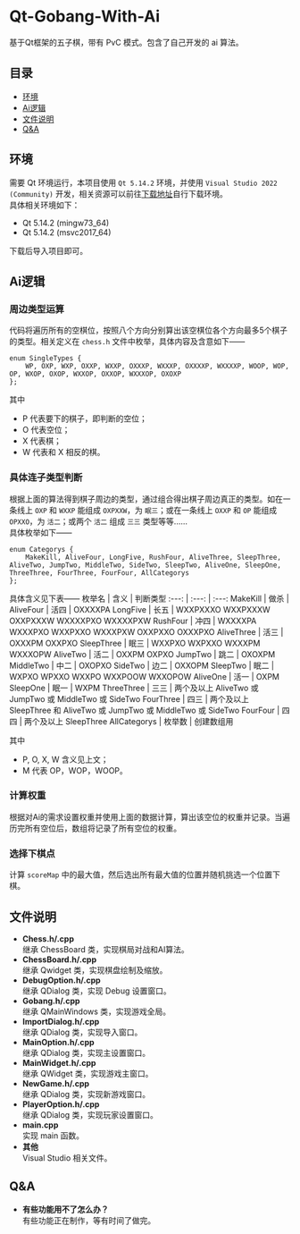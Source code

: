 # Qt-Gobang-With-Ai  
基于Qt框架的五子棋，带有 PvC 模式。包含了自己开发的 ai 算法。  
## 目录  
* [环境](https://github.com/AwwwCat/Qt-Gobang-With-Ai#%E7%8E%AF%E5%A2%83)  
* [Ai逻辑](https://github.com/AwwwCat/Qt-Gobang-With-Ai#ai%E9%80%BB%E8%BE%91)  
* [文件说明](https://github.com/AwwwCat/Qt-Gobang-With-Ai#ai%E9%80%BB%E8%BE%91)  
* [Q&A](https://github.com/AwwwCat/Qt-Gobang-With-Ai#qa)  
## 环境  
需要 Qt 环境运行，本项目使用 `Qt 5.14.2` 环境，并使用 `Visual Studio 2022 (Community)` 开发，相关资源可以前往[下载地址](https://download.qt.io/archive/qt/5.14/5.14.2/ "Qt 5.14.2 下载")自行下载环境。  
具体相关环境如下：  
* Qt 5.14.2 (mingw73_64)  
* Qt 5.14.2 (msvc2017_64)
  
下载后导入项目即可。  
## Ai逻辑  
### 周边类型运算
代码将遍历所有的空棋位，按照八个方向分别算出该空棋位各个方向最多5个棋子的类型。相关定义在 `chess.h` 文件中枚举，具体内容及含意如下——  
```
enum SingleTypes {
    WP, OXP, WXP, OXXP, WXXP, OXXXP, WXXXP, OXXXXP, WXXXXP, WOOP, WOP, OP, WXOP, OXOP, WXXOP, OXXOP, WXXXOP, OXOXP
};
```
其中  
* P 代表要下的棋子，即判断的空位；  
* O 代表空位；  
* X 代表棋；  
* W 代表和 X 相反的棋。  
### 具体连子类型判断
根据上面的算法得到棋子周边的类型，通过组合得出棋子周边真正的类型。如在一条线上 `OXP` 和 `WXXP` 能组成 `OXPXXW`，为 `眠三`；或在一条线上 `OXXP` 和 `OP` 能组成 `OPXXO`，为 `活二`；或两个 `活二` 组成 `三三` 类型等等......  
具体枚举如下——
```
enum Categorys {
    MakeKill, AliveFour, LongFive, RushFour, AliveThree, SleepThree, AliveTwo, JumpTwo, MiddleTwo, SideTwo, SleepTwo, AliveOne, SleepOne, ThreeThree, FourThree, FourFour, AllCategorys
};
```
具体含义见下表——
枚举名 | 含义 | 判断类型 
:---: | :---: | :---:
MakeKill | 做杀 | 
AliveFour | 活四 | OXXXXPA
LongFive | 长五 | WXXPXXXO WXXPXXXW OXXPXXXW WXXXXPXO WXXXXPXW
RushFour | 冲四 | WXXXXPA WXXXPXO WXXPXXO WXXXPXW OXXPXXO OXXXPXO
AliveThree | 活三 | OXXXPM OXXPXO
SleepThree | 眠三 | WXXPXO WXPXXO WXXXPM WXXXOPW
AliveTwo | 活二 | OXXPM OXPXO
JumpTwo | 跳二 | OXOXPM
MiddleTwo | 中二 | OXOPXO
SideTwo | 边二 | OXXOPM
SleepTwo | 眠二 | WXPXO WPXXO WXXPO WXXPOOW WXXOPOW
AliveOne | 活一 | OXPM
SleepOne | 眠一 | WXPM
ThreeThree | 三三 | 两个及以上 AliveTwo 或 JumpTwo 或 MiddleTwo 或 SideTwo
FourThree | 四三 | 两个及以上 SleepThree 和 AliveTwo 或 JumpTwo 或 MiddleTwo 或 SideTwo
FourFour | 四四 | 两个及以上 SleepThree
AllCategorys | 枚举数 | 创建数组用

其中    
* P, O, X, W 含义见上文；
* M 代表 OP，WOP，WOOP。 
### 计算权重
根据对Ai的需求设置权重并使用上面的数据计算，算出该空位的权重并记录。当遍历完所有空位后，数组将记录了所有空位的权重。  
### 选择下棋点
计算 `scoreMap` 中的最大值，然后选出所有最大值的位置并随机挑选一个位置下棋。  
## 文件说明  
* **Chess.h/.cpp**  
继承 ChessBoard 类，实现棋局对战和AI算法。  
* **ChessBoard.h/.cpp**  
继承 Qwidget 类，实现棋盘绘制及缩放。
* **DebugOption.h/.cpp**  
继承 QDialog 类，实现 Debug 设置窗口。
* **Gobang.h/.cpp**  
继承 QMainWindows 类，实现游戏全局。
* **ImportDialog.h/.cpp**  
继承 QDialog 类，实现导入窗口。
* **MainOption.h/.cpp**  
继承 QDialog 类，实现主设置窗口。
* **MainWidget.h/.cpp**  
继承 QWidget 类，实现游戏主窗口。
* **NewGame.h/.cpp**  
继承 QDialog 类，实现新游戏窗口。
* **PlayerOption.h/.cpp**  
继承 QDialog 类，实现玩家设置窗口。
* **main.cpp**  
实现 main 函数。
* **其他**  
Visual Studio 相关文件。
## Q&A  
* **有些功能用不了怎么办？**  
有些功能正在制作，等有时间了做完。
